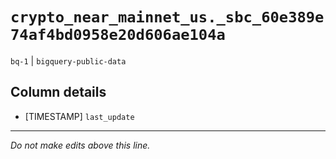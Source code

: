# `crypto_near_mainnet_us._sbc_60e389e74af4bd0958e20d606ae104a`
`bq-1` | `bigquery-public-data`

## Column details
* [TIMESTAMP] `last_update`

-------------------------------------------------------------------------------
*Do not make edits above this line.*

